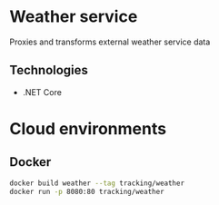 # Weather service

Proxies and transforms external weather service data

## Technologies

- .NET Core


# Cloud environments

## Docker

```bash
docker build weather --tag tracking/weather
docker run -p 8080:80 tracking/weather
```
